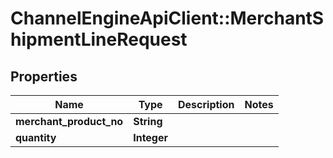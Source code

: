 # ChannelEngineApiClient::MerchantShipmentLineRequest

## Properties
Name | Type | Description | Notes
------------ | ------------- | ------------- | -------------
**merchant_product_no** | **String** |  | 
**quantity** | **Integer** |  | 


